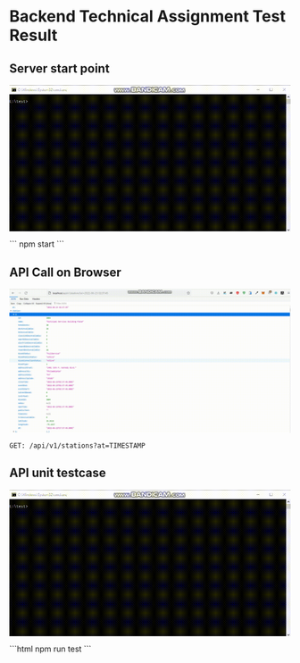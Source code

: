 # Backend Technical Assignment Test Result

## Server start point
<p align="center"><img align="center" src="https://github.com/cyber-storm-200712/backend-technical-assignment/blob/main/readme/console2.gif?raw=true" style = "width: -webkit-fill-available;"/></p>
```
npm start
```

## API Call on Browser
<p align="center"><img align="center" src="https://github.com/cyber-storm-200712/backend-technical-assignment/blob/main/readme/browser.gif?raw=true" style = "width: -webkit-fill-available;"/></p>

```
GET: /api/v1/stations?at=TIMESTAMP
```

## API unit testcase
<p align="center"><img align="center" src="https://github.com/cyber-storm-200712/backend-technical-assignment/blob/main/readme/console2.gif?raw=true" style = "width: -webkit-fill-available;"/></p>
```html
npm run test
```

